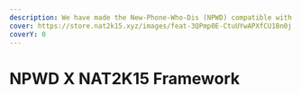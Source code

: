 ```yaml
---
description: We have made the New-Phone-Who-Dis (NPWD) compatible with our Frameworks.
cover: https://store.nat2k15.xyz/images/feat-3QPmp0E-CtuUYwAPXfCU1Bn0j.png
coverY: 0
---
```


# NPWD X NAT2K15 Framework

